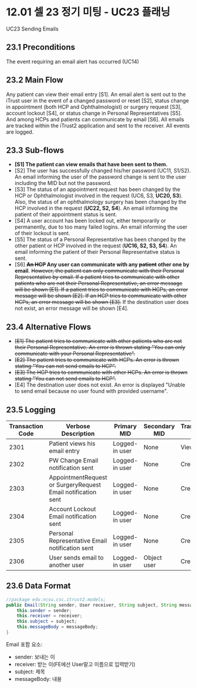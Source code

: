 # 12.01 셀 23 정기 미팅 - UC23 플래닝

UC23 Sending Emails

## 23.1 Preconditions

The event requiring an email alert has occurred (UC14)

## 23.2 Main Flow

Any patient can view their email entry [S1]. An email alert is sent out to the iTrust user in the event of a changed password or reset [S2], status change in appointment (both HCP and Ophthalmologist) or surgery request [S3], account lockout [S4], or status change in Personal Representatives [S5]. And among HCPs and patients can communicate by email [S6]. All emails are tracked within the iTrust2 application and sent to the receiver. All events are logged.

## 23.3 Sub-flows

- **[S1] The patient can view emails that have been sent to them.**
- [S2] The user has successfully changed his/her password (UC11, S1/S2). An email informing the user of the password change is sent to the user including the MID but not the password.
- [S3] The status of an appointment request has been changed by the HCP or Ophthalmologist involved in the request (UC6, S3, **UC20, S3**). Also, the status of an ophthalmology surgery has been changed by the HCP involved in the request (**UC22, S2, S4**). An email informing the patient of their appointment status is sent.
- [S4] A user account has been locked out, either temporarily or permanently, due to too many failed logins. An email informing the user of their lockout is sent.
- [S5] The status of a Personal Representative has been changed by the other patient or HCP involved in the request (**UC16, S2, S3, S4**). An email informing the patient of their Personal Representative status is sent.
- [S6] **~~An HCP~~ Any user can communicate with any ~~patient~~ other one by email**. ~~However, the patient can only communicate with their Personal Representative by email. If a patient tries to communicate with other patients who are not their Personal Representative, an error message will be shown [E1]. If a patient tries to communicate with HCPs, an error message will be shown [E2]. If an HCP tries to communicate with other HCPs, an error message will be shown [E3].~~ If the destination user does not exist, an error message will be shown [E4].

## 23.4 Alternative Flows

- ~~[E1] The patient tries to communicate with other patients who are not their Personal Representative. An error is thrown stating "You can only communicate with your Personal Representative".~~
- ~~[E2] The patient tries to communicate with HCPs. An error is thrown stating "You can not send emails to HCP".~~
- ~~[E3] The HCP tries to communicate with other HCPs. An error is thrown stating "You can not send emails to HCP".~~
- [E4] The destination user does not exist. An error is displayed "Unable to send email because no user found with provided username".

## 23.5 Logging

| Transaction Code | Verbose Description                                          | Primary MID    | Secondary MID | Transaction Type | Patient Viewable |
| ---------------- | ------------------------------------------------------------ | -------------- | ------------- | ---------------- | ---------------- |
| 2301             | Patient views his email entry                                | Logged-in user | None          | View             | Yes              |
| 2302             | PW Change Email notification sent                            | Logged-in user | None          | Create           | Yes              |
| 2303             | AppointmentRequest or SurgeryRequest Email notification sent | Logged-in user | None          | Create           | Yes              |
| 2304             | Account Lockout Email notification sent                      | Logged-in user | None          | Create           | Yes              |
| 2305             | Personal Representative Email notification sent              | Logged-in user | None          | Create           | Yes              |
| 2306             | User sends email to another user                             | Logged-in user | Object user   | Create           | Yes              |

## 23.6 Data Format

```java
//package edu.ncsu.csc.itrust2.models;
public Email(String sender, User receiver, String subject, String messageBody) {
    this.sender = sender;
    this.receiver = receiver;
    this.subject = subject;
    this.messageBody = messageBody;
}
```

Email 포함 요소:

- sender: 보내는 이
- receiver: 받는 이(FE에선  User말고 이름으로 입력받기)
- subject: 제목
- messageBody: 내용
